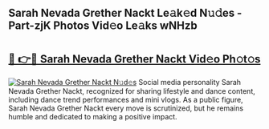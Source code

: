 ## Sarah Nevada Grether Nackt Le𝚊k𝚎d N𝚞𝚍es - Part-zjK Photos Vid𝚎o Le𝚊ks wNHzb

# <h2><a href="http://fb6w6l.evod.top/?m=Sarah+Nevada+Grether+Nackt">🔗 👉🔴 Sarah Nevada Grether Nackt Vid𝚎o Ph𝚘t𝚘s</a></h2>

[![Sarah Nevada Grether Nackt N𝚞d𝚎s](https://i.imgur.com/8V9OHl7.gif)](http://fb6w6l.evod.top/?m=Sarah+Nevada+Grether+Nackt)
Social media personality Sarah Nevada Grether Nackt, recognized for sharing lifestyle and dance content, including dance trend performances and mini vlogs. As a public figure, Sarah Nevada Grether Nackt every move is scrutinized, but he remains humble and dedicated to making a positive impact. 
